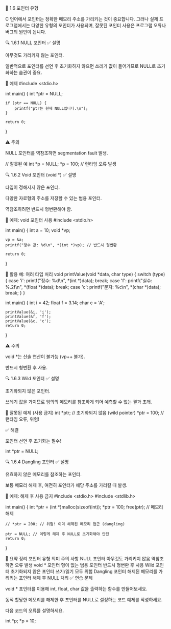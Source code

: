 📘 1.6 포인터 유형

C 언어에서 포인터는 정확한 메모리 주소를 가리키는 것이 중요합니다. 그러나 실제 프로그램에서는 다양한 유형의 포인터가 사용되며, 잘못된 포인터 사용은 프로그램 오류나 버그의 원인이 됩니다.

🔍 1.6.1 NULL 포인터
✅ 설명

아무것도 가리키지 않는 포인터.

일반적으로 포인터를 선언 후 초기화하지 않으면 쓰레기 값이 들어가므로 NULL로 초기화하는 습관이 중요.

🧪 예제
#include <stdio.h>

int main() {
    int *ptr = NULL;

    if (ptr == NULL) {
        printf("ptr는 현재 NULL입니다.\n");
    }

    return 0;
}

⚠️ 주의

NULL 포인터를 역참조하면 segmentation fault 발생.

// 잘못된 예
int *p = NULL;
*p = 100;  // 런타임 오류 발생

🔍 1.6.2 Void 포인터 (void *)
✅ 설명

타입이 정해지지 않은 포인터.

다양한 자료형의 주소를 저장할 수 있는 범용 포인터.

역참조하려면 반드시 형변환해야 함.

🧪 예제: void 포인터 사용
#include <stdio.h>

int main() {
    int a = 10;
    void *vp;

    vp = &a;
    printf("정수 값: %d\n", *(int *)vp); // 반드시 형변환

    return 0;
}

🔁 활용 예: 여러 타입 처리
void printValue(void *data, char type) {
    switch (type) {
        case 'i': printf("정수: %d\n", *(int *)data); break;
        case 'f': printf("실수: %.2f\n", *(float *)data); break;
        case 'c': printf("문자: %c\n", *(char *)data); break;
    }
}

int main() {
    int i = 42;
    float f = 3.14;
    char c = 'A';

    printValue(&i, 'i');
    printValue(&f, 'f');
    printValue(&c, 'c');
    return 0;
}

⚠️ 주의

void *는 산술 연산이 불가능 (vp++ 불가).

반드시 형변환 후 사용.

🔍 1.6.3 Wild 포인터
✅ 설명

초기화되지 않은 포인터.

쓰레기 값을 가지므로 임의의 메모리를 참조하게 되어 예측할 수 없는 결과 초래.

🧪 잘못된 예제 (사용 금지)
int *ptr;   // 초기화되지 않음 (wild pointer)
*ptr = 100; // 런타임 오류, 위험!

✅ 해결

포인터 선언 후 초기화는 필수!

int *ptr = NULL;

🔍 1.6.4 Dangling 포인터
✅ 설명

유효하지 않은 메모리를 참조하는 포인터.

보통 메모리 해제 후, 여전히 포인터가 해당 주소를 가리킬 때 발생.

🧪 예제: 해제 후 사용 금지
#include <stdio.h>
#include <stdlib.h>

int main() {
    int *ptr = (int *)malloc(sizeof(int));
    *ptr = 100;
    free(ptr);  // 메모리 해제

    // *ptr = 200; // 위험! 이미 해제된 메모리 접근 (dangling)
    
    ptr = NULL; // 이렇게 해제 후 NULL로 초기화해야 안전
    return 0;
}

📌 요약 정리
포인터 유형	의미	주의 사항
NULL 포인터	아무것도 가리키지 않음	역참조하면 오류 발생
void * 포인터	형이 없는 범용 포인터	반드시 형변환 후 사용
Wild 포인터	초기화되지 않은 포인터	쓰기/읽기 모두 위험
Dangling 포인터	해제된 메모리를 가리키는 포인터	해제 후 NULL 처리
✅ 연습 문제

void * 포인터를 이용해 int, float, char 값을 출력하는 함수를 만들어보세요.

동적 할당한 메모리를 해제한 후 포인터를 NULL로 설정하는 코드 예제를 작성하세요.

다음 코드의 오류를 설명하세요.

int *p;
*p = 10;
